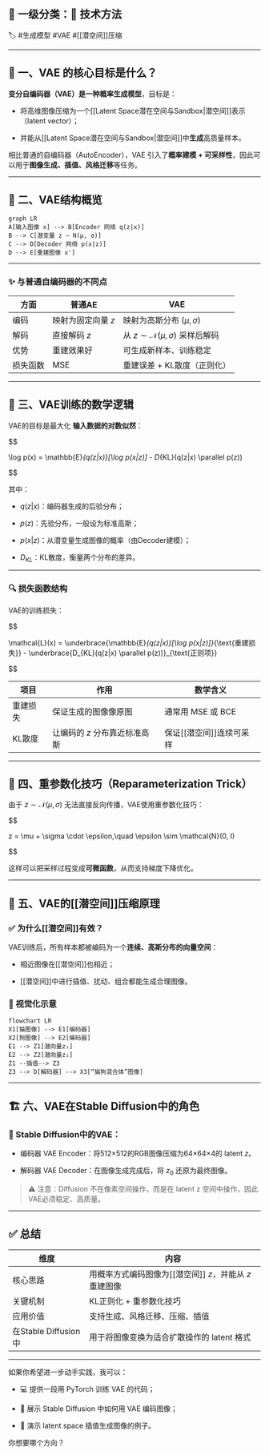 ## **📁 一级分类：🧪 技术方法**

🏷 #生成模型 #VAE #[[潜空间]]压缩

---

## **🎯 一、VAE 的核心目标是什么？**

**变分自编码器（VAE）是一种概率生成模型**，目标是：

- 将高维图像压缩为一个[[Latent Space潜在空间与Sandbox|潜空间]]表示（latent vector）；
    
- 并能从[[Latent Space潜在空间与Sandbox|潜空间]]中**生成**高质量样本。

相比普通的自编码器（AutoEncoder），VAE 引入了**概率建模 + 可采样性**，因此可以用于**图像生成、插值、风格迁移**等任务。

---

## **🧬 二、VAE结构概览**

```
graph LR
A[输入图像 x] --> B[Encoder 网络 q(z|x)]
B --> C[潜变量 z ~ N(μ, σ)]
C --> D[Decoder 网络 p(x|z)]
D --> E[重建图像 x']
```

---

### **✨ 与普通自编码器的不同点**

|**方面**|**普通AE**|**VAE**|
|---|---|---|
|编码|映射为固定向量 $z$|映射为高斯分布 $(\mu, \sigma)$|
|解码|直接解码 $z$|从 $z \sim \mathcal{N}(\mu, \sigma)$ 采样后解码|
|优势|重建效果好|可生成新样本、训练稳定|
|损失函数|MSE|重建误差 + KL散度（正则化）|

---

## **🧠 三、VAE训练的数学逻辑**

VAE的目标是最大化 **输入数据的对数似然**：

$$

\log p(x) = \mathbb{E}_{q(z|x)}[\log p(x|z)] - D_{KL}(q(z|x) \parallel p(z))

$$

其中：

- $q(z|x)$：编码器生成的后验分布；
    
- $p(z)$：先验分布，一般设为标准高斯；
    
- $p(x|z)$：从潜变量生成图像的概率（由Decoder建模）；
    
- $D_{KL}$：KL散度，衡量两个分布的差异。

---

### **🔍 损失函数结构**

VAE的训练损失：

$$

\mathcal{L}(x) = \underbrace{\mathbb{E}_{q(z|x)}[\log p(x|z)]}_{\text{重建损失}} - \underbrace{D_{KL}(q(z|x) \parallel p(z))}_{\text{正则项}}

$$

|**项目**|**作用**|**数学含义**|
|---|---|---|
|重建损失|保证生成的图像像原图|通常用 MSE 或 BCE|
|KL散度|让编码的 $z$ 分布靠近标准高斯|保证[[潜空间]]连续可采样|

---

## **🔁 四、重参数化技巧（Reparameterization Trick）**

由于 $z \sim \mathcal{N}(\mu, \sigma)$ 无法直接反向传播，VAE使用重参数化技巧：

$$

z = \mu + \sigma \cdot \epsilon,\quad \epsilon \sim \mathcal{N}(0, I)

$$

这样可以把采样过程变成**可微函数**，从而支持梯度下降优化。

---

## **🧭 五、VAE的[[潜空间]]压缩原理**

### **✅ 为什么[[潜空间]]有效？**

VAE训练后，所有样本都被编码为一个**连续、高斯分布的向量空间**：

- 相近图像在[[潜空间]]也相近；
    
- [[潜空间]]中进行插值、扰动、组合都能生成合理图像。

### **📌 视觉化示意**

```
flowchart LR
X1[猫图像] --> E1[编码器]
X2[狗图像] --> E2[编码器]
E1 --> Z1[潜向量z₁]
E2 --> Z2[潜向量z₂]
Z1 --插值--> Z3
Z3 --> D[解码器] --> X3[“猫狗混合体”图像]
```

---

## **🏗 六、VAE在Stable Diffusion中的角色**

### **📌 Stable Diffusion中的VAE：**

- 编码器 VAE Encoder：将512×512的RGB图像压缩为64×64×4的 latent $z$。
    
- 解码器 VAE Decoder：在图像生成完成后，将 $z_0$ 还原为最终图像。

> ⚠️ 注意：Diffusion 不在像素空间操作，而是在 latent z 空间中操作，因此VAE必须稳定、高质量。

---

## **✅ 总结**

|**维度**|**内容**|
|---|---|
|核心思路|用概率方式编码图像为[[潜空间]] $z$，并能从 $z$ 重建图像|
|关键机制|KL正则化 + 重参数化技巧|
|应用价值|支持生成、风格迁移、压缩、插值|
|在Stable Diffusion中|用于将图像变换为适合扩散操作的 latent 格式|

---

如果你希望进一步动手实践，我可以：

- 💻 提供一段用 PyTorch 训练 VAE 的代码；
    
- 🧠 展示 Stable Diffusion 中如何用 VAE 编码图像；
    
- 🎨 演示 latent space 插值生成图像的例子。

你想要哪个方向？
